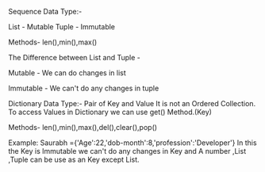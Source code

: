 Sequence Data Type:-

List - Mutable
Tuple - Immutable

Methods- len(),min(),max()

The Difference between List and Tuple -

Mutable - We can do changes in list 

Immutable - We can't do any changes in tuple

Dictionary Data Type:-
Pair of Key and Value
It is not an Ordered Collection.
To access Values in Dictionary we can use get() Method.(Key)

Methods- len(),min(),max(),del(),clear(),pop()

Example: Saurabh ={'Age':22,'dob-month':8,'profession':'Developer'}
In this the Key is Immutable we can't do any changes in Key and A number ,List ,Tuple can be use as an Key except List.


